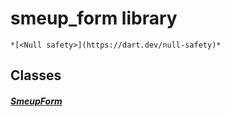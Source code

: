 


# smeup_form library






    *[<Null safety>](https://dart.dev/null-safety)*





## Classes

##### [SmeupForm](../smeup_widgets_smeup_form/SmeupForm-class.md)



 















